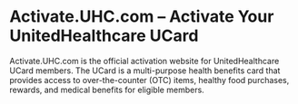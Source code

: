 # Activate.UHC.com – Activate Your UnitedHealthcare UCard

Activate.UHC.com is the official activation website for UnitedHealthcare UCard members. The UCard is a multi-purpose health benefits card that provides access to over-the-counter (OTC) items, healthy food purchases, rewards, and medical benefits for eligible members.
